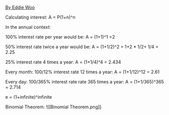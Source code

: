 [By Eddie Woo](https://youtu.be/pg827uDPFqA?feature=shared)

Calculating interest:
A = P(1+n)^n

In the annual context:

100% interest rate per year would be:
A = (1+1)^1
=2

50% interest rate twice a year would be:
A = (1+1/2)^2
= 1+2 * 1/2+ 1/4 = 2.25

25% interest rate 4 times a year:
A = (1+1/4)^4
= 2.434

Every month: 100/12% interest rate 12 times a year:
A = (1+1/12)^12
= 2.61

Every day: 100/365% interest rate rate 365 times a year:
A = (1+1/365)^365
= 2.714

e = (1+infinite)^infinite

Binomial Theorem: 
![[Binomial Theorem.png]]